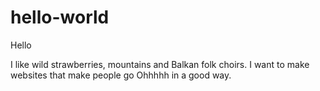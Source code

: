 # hello-world

Hello

I like wild strawberries, mountains and Balkan folk choirs. I want to make websites that make people go Ohhhhh in a good way.
